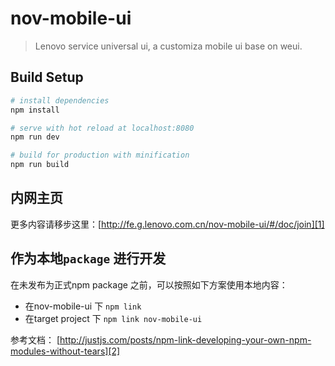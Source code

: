 # nov-mobile-ui

> Lenovo service universal ui, a customiza mobile ui base on weui.

## Build Setup

``` bash
# install dependencies
npm install

# serve with hot reload at localhost:8080
npm run dev

# build for production with minification
npm run build
```

## 内网主页

更多内容请移步这里：[http://fe.g.lenovo.com.cn/nov-mobile-ui/#/doc/join][1]

[1]: http://fe.g.lenovo.com.cn/nov-mobile-ui/#/doc/join

## 作为本地`package` 进行开发
   
在未发布为正式npm package 之前，可以按照如下方案使用本地内容：

- 在nov-mobile-ui 下 `npm link`
- 在target project 下 `npm link nov-mobile-ui`

参考文档： [http://justjs.com/posts/npm-link-developing-your-own-npm-modules-without-tears][2]

[2]: http://justjs.com/posts/npm-link-developing-your-own-npm-modules-without-tears
